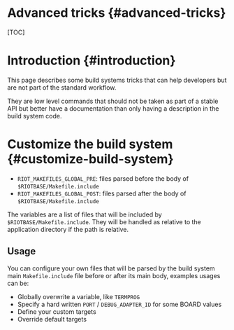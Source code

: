 Advanced tricks                                              {#advanced-tricks}
================

[TOC]

Introduction                                                    {#introduction}
============

This page describes some build systems tricks that can help developers but are
not part of the standard workflow.

They are low level commands that should not be taken as part of a stable API
but better have a documentation than only having a description in the build
system code.


Customize the build system                            {#customize-build-system}
==========================

+ `RIOT_MAKEFILES_GLOBAL_PRE`: files parsed before the body of
  `$RIOTBASE/Makefile.include`
+ `RIOT_MAKEFILES_GLOBAL_POST`: files parsed after the body of
  `$RIOTBASE/Makefile.include`

The variables are a list of files that will be included by
`$RIOTBASE/Makefile.include`.
They will be handled as relative to the application directory if the path is
relative.


Usage
-----

You can configure your own files that will be parsed by the build system main
`Makefile.include` file before or after its main body, examples usages can be:

* Globally overwrite a variable, like `TERMPROG`
* Specify a hard written `PORT` / `DEBUG_ADAPTER_ID` for some BOARD values
* Define your custom targets
* Override default targets
